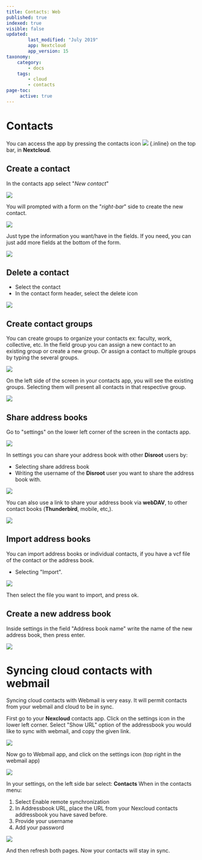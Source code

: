 ```yaml
---
title: Contacts: Web
published: true
indexed: true
visible: false
updated:
        last_modified: "July 2019"
        app: Nextcloud
        app_version: 15
taxonomy:
    category:
        - docs
    tags:
        - cloud
        - contacts
page-toc:
     active: true
---
```


# Contacts
You can access the app by pressing the contacts icon ![](en/contacts_top_icon.png?resize=20,20) {.inline} on the top bar, in **Nextcloud**.


## Create a contact

In the contacts app select "*New contact*"

![](en/contacts_add1.png)

You will prompted with a form on the "*right-bar*" side to create the new contact.

![](en/contacts_add2.png)

Just type the information you want/have in the fields. If you need, you can just add more fields at the bottom of the form.

![](en/contacts_add3.png)


## Delete a contact

* Select the contact
* In the contact form header, select the delete icon

![](en/contacts_delete.png)


## Create contact groups
You can create groups to organize your contacts ex: faculty, work, collective, etc.
In the field group you can assign a new contact to an existing group or create a new group. Or assign a contact to multiple groups by typing the several groups.

![](en/contacts_groups1.png)

On the left side of the screen in your contacts app, you will see the existing groups.
Selecting them will present all contacts in that respective group.

![](en/contacts_groups2.png)


## Share address books

Go to "settings" on the lower left corner of the screen in the contacts app.

![](en/contacts_share1.png)

In settings you can share your address book with other **Disroot** users by:<br>
 - Selecting share address book
 - Writing the username of the **Disroot** user you want to share the address book with.

![](en/contacts_share2.png)

You can also use a link to share your address book via **webDAV**, to other contact books (**Thunderbird**, mobile, etc,).

![](en/contacts_share3.png)


## Import address books

You can import address books or individual contacts, if you have a vcf file of the contact or the address book.

* Selecting "Import".

![](en/contacts_import1.png)

Then select the file you want to import, and press ok.


## Create a new address book

Inside settings in the field "Address book name" write the name of the new address book, then press enter.

![](en/contacts_create1.png)


# Syncing cloud contacts with webmail
Syncing cloud contacts with Webmail is very easy. It will permit contacts from your webmail and cloud to be in sync.

First go to your **Nexcloud** contacts app. Click on the settings icon in the lower left corner.
Select "Show URL" option of the addressbook you would like to sync with webmail, and copy the given link.

![](en/webmail_import_contacts1.png)


Now go to Webmail app, and click on the settings icon (top right in the webmail app)

![](en/webmail_import_contacts2.png)

In your settings, on the left side bar select: **Contacts**
When in the contacts menu:

1. Select Enable remote synchronization
2. In Addressbook URL, place the URL from your Nexcloud contacts addressbook you have saved before.
3. Provide your username
4. Add your password

![](en/webmail_import_contacts3.png)

And then refresh both pages. Now your contacts will stay in sync.
